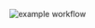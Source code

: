 ![example workflow](https://github.com/EugeneAnisimov97/hexlet_pytest/actions/workflows/hello-world.yml/badge.svg)